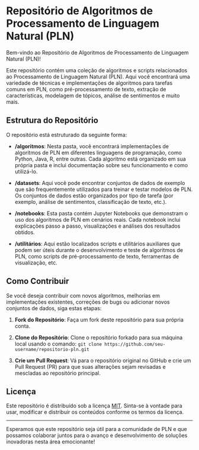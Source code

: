 # Repositório de Algoritmos de Processamento de Linguagem Natural (PLN)

Bem-vindo ao Repositório de Algoritmos de Processamento de Linguagem Natural (PLN)!

Este repositório contém uma coleção de algoritmos e scripts relacionados ao Processamento de Linguagem Natural (PLN). Aqui você encontrará uma variedade de técnicas e implementações de algoritmos para tarefas comuns em PLN, como pré-processamento de texto, extração de características, modelagem de tópicos, análise de sentimentos e muito mais.

## Estrutura do Repositório

O repositório está estruturado da seguinte forma:

- **/algoritmos**: Nesta pasta, você encontrará implementações de algoritmos de PLN em diferentes linguagens de programação, como Python, Java, R, entre outras. Cada algoritmo está organizado em sua própria pasta e inclui documentação sobre seu funcionamento e como utilizá-lo.

- **/datasets**: Aqui você pode encontrar conjuntos de dados de exemplo que são frequentemente utilizados para treinar e testar modelos de PLN. Os conjuntos de dados estão organizados por tipo de tarefa (por exemplo, análise de sentimentos, classificação de texto, etc.).

- **/notebooks**: Esta pasta contém Jupyter Notebooks que demonstram o uso dos algoritmos de PLN em cenários reais. Cada notebook inclui explicações passo a passo, visualizações e análises dos resultados obtidos.

- **/utilitários**: Aqui estão localizados scripts e utilitários auxiliares que podem ser úteis durante o desenvolvimento e teste de algoritmos de PLN, como scripts de pré-processamento de texto, ferramentas de visualização, etc.

## Como Contribuir

Se você deseja contribuir com novos algoritmos, melhorias em implementações existentes, correções de bugs ou adicionar novos conjuntos de dados, siga estas etapas:

1. **Fork do Repositório**: Faça um fork deste repositório para sua própria conta.

2. **Clone do Repositório**: Clone o repositório forkado para sua máquina local usando o comando:
   ``` git clone https://github.com/seu-username/repositorio-pln.git ```

   
3. **Crie um Pull Request**: Vá para o repositório original no GitHub e crie um Pull Request (PR) para que suas alterações sejam revisadas e mescladas ao repositório principal.

## Licença

Este repositório é distribuído sob a licença [MIT](https://opensource.org/licenses/MIT). Sinta-se à vontade para usar, modificar e distribuir os conteúdos conforme os termos da licença.

---

Esperamos que este repositório seja útil para a comunidade de PLN e que possamos colaborar juntos para o avanço e desenvolvimento de soluções inovadoras nesta área emocionante!

